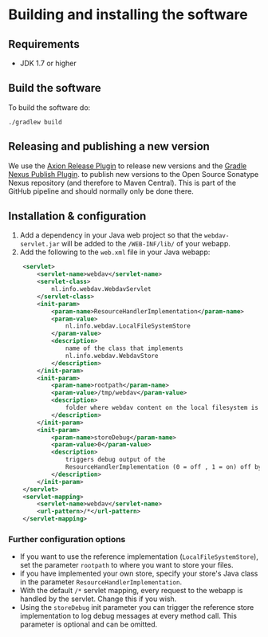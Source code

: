 # Building and installing the software 
  
## Requirements

- JDK 1.7 or higher

## Build the software

To build the software do:

```shell
./gradlew build
```

## Releasing and publishing a new version

We use the [Axion Release Plugin](https://github.com/allegro/axion-release-plugin) to release new versions and the [Gradle Nexus Publish Plugin](https://github.com/gradle-nexus/publish-plugin).
to publish new versions to the Open Source Sonatype Nexus repository (and therefore to Maven Central).
This is part of the GitHub pipeline and should normally only be done there.

## Installation & configuration

1. Add a dependency in your Java web project so that the `webdav-servlet.jar` will be added to the `/WEB-INF/lib/` of your webapp.
2. Add the following to the `web.xml` file in your Java webapp:
```xml  
  	<servlet>
		<servlet-name>webdav</servlet-name>
		<servlet-class>
			nl.info.webdav.WebdavServlet
		</servlet-class>
		<init-param>
			<param-name>ResourceHandlerImplementation</param-name>
			<param-value>
				nl.info.webdav.LocalFileSystemStore
			</param-value>
			<description>
				name of the class that implements
				nl.info.webdav.WebdavStore
			</description>
		</init-param>
		<init-param>
			<param-name>rootpath</param-name>
			<param-value>/tmp/webdav</param-value>
			<description>
				folder where webdav content on the local filesystem is stored
			</description>
		</init-param>
		<init-param>
			<param-name>storeDebug</param-name>
			<param-value>0</param-value>
			<description>
				triggers debug output of the
				ResourceHandlerImplementation (0 = off , 1 = on) off by default
			</description>
		</init-param>
	</servlet>
	<servlet-mapping>
		<servlet-name>webdav</servlet-name>
		<url-pattern>/*</url-pattern>
	</servlet-mapping>
```

### Further configuration options

- If you want to use the reference implementation (`LocalFileSystemStore`), set the parameter `rootpath` to where you want to store your files.
- if you have implemented your own store, specify your store's Java class in the parameter `ResourceHandlerImplementation`.
- With the default `/*` servlet mapping, every request to the webapp is handled by the servlet. Change this if you wish.
- Using the `storeDebug` init parameter you can trigger the reference store implementation to log debug messages at every method call. This parameter is optional and can be omitted.
